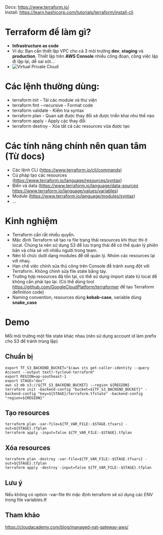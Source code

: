 Docs: https://www.terraform.io/   
Install: https://learn.hashicorp.com/tutorials/terraform/install-cli

# Terraform để làm gì?

- **Infrastructure as code**
- Ví dụ: Bạn cần thiết lập VPC cho cả 3 môi trường **dev**, **staging** và **production**. Thiết lập trên **AWS Console** nhiều công đoạn, công việc lặp đi lặp lại, dễ sai sót...
- ![Virtual Private Cloud](https://cloudacademy.com/wp-content/uploads/2016/02/nat-gateway.png)

# Các lệnh thường dùng:

- terraform init - Tải các module và thư viện
- terraform fmt --recursive - Format code
- terraform validate - Kiểm tra syntax
- terraform plan - Quan sát được thay đổi sẽ được triển khai như thế nào
- terraform apply - Apply các thay đổi
- terraform destroy - Xóa tất cả các resources vừa được tạo

# Các tính năng chính nên quan tâm (Từ docs)

- Các lệnh CLI (https://www.terraform.io/cli/commands)
- Cú pháp tạo các resources (https://www.terraform.io/language/resources/syntax)
- Biến và data (https://www.terraform.io/language/data-sources https://www.terraform.io/language/values/variables)
- Module (https://www.terraform.io/language/modules/syntax)
- ...

# Kinh nghiệm

- Terraform cần rất nhiều quyền.
- Mặc định Terraform sẽ tạo ra file trạng thái resources khi thực thi ở local. Chúng ta nên sử dụng S3 để lưu trạng thái để có thể quản lý phiên bản và chia sẻ với nhiều người trong team.
- Nên tổ chức dưới dạng modules để dễ quản lý. Nhóm các resources lại với nhau.
- Hạn chế việc chỉnh sửa thủ công trên Console để tránh xung đột với Terraform. Không chỉnh sửa file state bằng tay.
- Trường hợp resources đã tồn tại, có thể sử dụng import state từ local để không cần phải tạo lại. (Có thể dùng tool https://github.com/GoogleCloudPlatform/terraformer để tạo Terraform definition code)
- Naming convention, resources dùng **kebab-case**, variable dùng **snake_case**

# Demo

Mỗi môi trường một file state khác nhau (nên sử dụng account id làm prefix cho S3 để tránh trùng lặp)

## Chuẩn bị

```hcl
export TF_S3_BACKEND_BUCKET="$(aws sts get-caller-identity --query Account --output text)-tycloud-terraform"
export REGION=ap-southeast-1
export STAGE="dev"
aws s3 mb s3://${TF_S3_BACKEND_BUCKET} --region ${REGION}
terraform init -backend-config "bucket=${TF_S3_BACKEND_BUCKET}" -backend-config "key=${STAGE}/terraform.tfstate" -backend-config "region=${REGION}"
```

## Tạo resources

```hcl
terraform plan -var-file=${TF_VAR_FILE:-$STAGE.tfvars} -out=${STAGE}.tfplan
terraform apply -input=false ${TF_VAR_FILE:-$STAGE}.tfplan
```

## Xóa resources

```hcl
terraform plan -destroy -var-file=${TF_VAR_FILE:-$STAGE.tfvars} -out=${STAGE}.tfplan
terraform apply -destroy -input=false ${TF_VAR_FILE:-$STAGE}.tfplan
```

## Lưu ý
Nếu không có option -var-file thì mặc định terraform sẽ sử dụng các ENV trong file variables.tf

## Tham khảo

https://cloudacademy.com/blog/managed-nat-gateway-aws/
